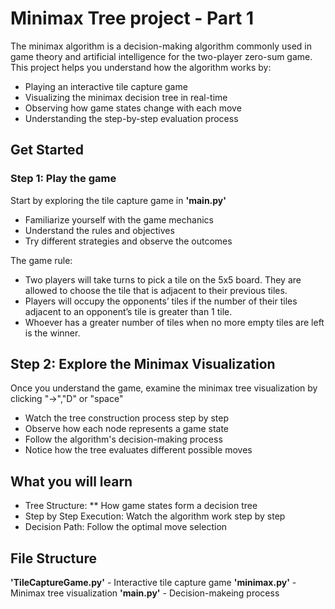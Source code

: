 # Minimax Tree project - Part 1

The minimax algorithm is a decision-making algorithm commonly used in game theory and artificial intelligence for the two-player zero-sum game. This project helps you understand how the algorithm works by:
- Playing an interactive tile capture game
- Visualizing the minimax decision tree in real-time
- Observing how game states change with each move
- Understanding the step-by-step evaluation process

## Get Started
### Step 1: Play the game
Start by exploring the tile capture game in **'main.py'**
- Familiarize yourself with the game mechanics
- Understand the rules and objectives
- Try different strategies and observe the outcomes

The game rule:
- Two players will take turns to pick a tile on the 5x5 board. They are allowed to choose the tile that is adjacent to their previous tiles.
- Players will occupy the opponents’ tiles if the number of their tiles adjacent to an opponent’s tile is greater than 1 tile.
- Whoever has a greater number of tiles when no more empty tiles are left is the winner.

## Step 2: Explore the Minimax Visualization
Once you understand the game, examine the minimax tree visualization by clicking "->","D" or "space"
- Watch the tree construction process step by step
- Observe how each node represents a game state
- Follow the algorithm's decision-making process
- Notice how the tree evaluates different possible moves

## What you will learn
- Tree Structure: ** How game states form a decision tree
- Step by Step Execution: Watch the algorithm work step by step
- Decision Path: Follow the optimal move selection

## File Structure
**'TileCaptureGame.py'** - Interactive tile capture game
**'minimax.py'** - Minimax tree visualization
**'main.py'** - Decision-makeing process 




